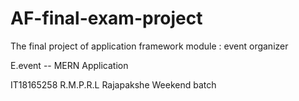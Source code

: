 # AF-final-exam-project
The final project of application framework module : event organizer

E.event  --  MERN  Application

IT18165258
R.M.P.R.L Rajapakshe
Weekend batch
